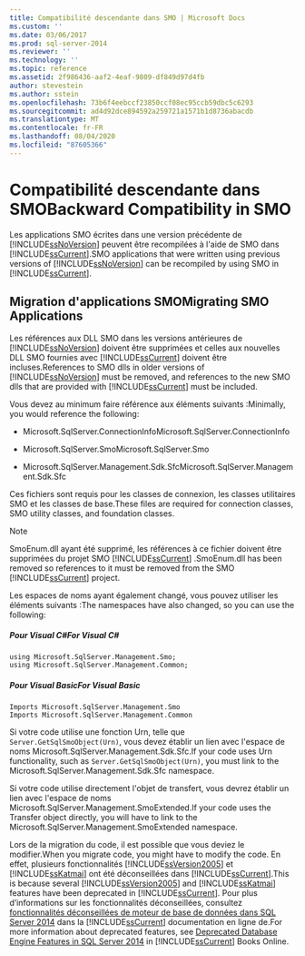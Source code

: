 ```yaml
---
title: Compatibilité descendante dans SMO | Microsoft Docs
ms.custom: ''
ms.date: 03/06/2017
ms.prod: sql-server-2014
ms.reviewer: ''
ms.technology: ''
ms.topic: reference
ms.assetid: 2f986436-aaf2-4eaf-9809-df849d97d4fb
author: stevestein
ms.author: sstein
ms.openlocfilehash: 73b6f4eebccf23850ccf08ec95ccb59dbc5c6293
ms.sourcegitcommit: ad4d92dce894592a259721a1571b1d8736abacdb
ms.translationtype: MT
ms.contentlocale: fr-FR
ms.lasthandoff: 08/04/2020
ms.locfileid: "87605366"
---
```

# <a name="backward-compatibility-in-smo"></a><span data-ttu-id="2c460-102">Compatibilité descendante dans SMO</span><span class="sxs-lookup"><span data-stu-id="2c460-102">Backward Compatibility in SMO</span></span>
  <span data-ttu-id="2c460-103">Les applications SMO écrites dans une version précédente de [!INCLUDE[ssNoVersion](../../includes/ssnoversion-md.md)] peuvent être recompilées à l'aide de SMO dans [!INCLUDE[ssCurrent](../../includes/sscurrent-md.md)].</span><span class="sxs-lookup"><span data-stu-id="2c460-103">SMO applications that were written using previous versions of [!INCLUDE[ssNoVersion](../../includes/ssnoversion-md.md)] can be recompiled by using SMO in [!INCLUDE[ssCurrent](../../includes/sscurrent-md.md)].</span></span>  
  
## <a name="migrating-smo-applications"></a><span data-ttu-id="2c460-104">Migration d'applications SMO</span><span class="sxs-lookup"><span data-stu-id="2c460-104">Migrating SMO Applications</span></span>  
 <span data-ttu-id="2c460-105">Les références aux DLL SMO dans les versions antérieures de [!INCLUDE[ssNoVersion](../../includes/ssnoversion-md.md)] doivent être supprimées et celles aux nouvelles DLL SMO fournies avec [!INCLUDE[ssCurrent](../../includes/sscurrent-md.md)] doivent être incluses.</span><span class="sxs-lookup"><span data-stu-id="2c460-105">References to SMO dlls in older versions of [!INCLUDE[ssNoVersion](../../includes/ssnoversion-md.md)] must be removed, and references to the new SMO dlls that are provided with [!INCLUDE[ssCurrent](../../includes/sscurrent-md.md)] must be included.</span></span>  
  
 <span data-ttu-id="2c460-106">Vous devez au minimum faire référence aux éléments suivants :</span><span class="sxs-lookup"><span data-stu-id="2c460-106">Minimally, you would reference the following:</span></span>  
  
-   <span data-ttu-id="2c460-107">Microsoft.SqlServer.ConnectionInfo</span><span class="sxs-lookup"><span data-stu-id="2c460-107">Microsoft.SqlServer.ConnectionInfo</span></span>  
  
-   <span data-ttu-id="2c460-108">Microsoft.SqlServer.Smo</span><span class="sxs-lookup"><span data-stu-id="2c460-108">Microsoft.SqlServer.Smo</span></span>  
  
-   <span data-ttu-id="2c460-109">Microsoft.SqlServer.Management.Sdk.Sfc</span><span class="sxs-lookup"><span data-stu-id="2c460-109">Microsoft.SqlServer.Management.Sdk.Sfc</span></span>  
  
 <span data-ttu-id="2c460-110">Ces fichiers sont requis pour les classes de connexion, les classes utilitaires SMO et les classes de base.</span><span class="sxs-lookup"><span data-stu-id="2c460-110">These files are required for connection classes, SMO utility classes, and foundation classes.</span></span>  
  
> [!NOTE]  
>  <span data-ttu-id="2c460-111">SmoEnum.dll ayant été supprimé, les références à ce fichier doivent être supprimées du projet SMO [!INCLUDE[ssCurrent](../../includes/sscurrent-md.md)] .</span><span class="sxs-lookup"><span data-stu-id="2c460-111">SmoEnum.dll has been removed so references to it must be removed from the SMO [!INCLUDE[ssCurrent](../../includes/sscurrent-md.md)] project.</span></span>  
  
 <span data-ttu-id="2c460-112">Les espaces de noms ayant également changé, vous pouvez utiliser les éléments suivants :</span><span class="sxs-lookup"><span data-stu-id="2c460-112">The namespaces have also changed, so you can use the following:</span></span>  
  
##### <a name="for-visual-c"></a><span data-ttu-id="2c460-113">Pour Visual C#</span><span class="sxs-lookup"><span data-stu-id="2c460-113">For Visual C#</span></span>  
  
```  
using Microsoft.SqlServer.Management.Smo;  
using Microsoft.SqlServer.Management.Common;  
```  
  
##### <a name="for-visual-basic"></a><span data-ttu-id="2c460-114">Pour Visual Basic</span><span class="sxs-lookup"><span data-stu-id="2c460-114">For Visual Basic</span></span>  
  
```  
Imports Microsoft.SqlServer.Management.Smo  
Imports Microsoft.SqlServer.Management.Common  
```  
  
 <span data-ttu-id="2c460-115">Si votre code utilise une fonction Urn, telle que `Server.GetSqlSmoObject(Urn)`, vous devez établir un lien avec l'espace de noms Microsoft.SqlServer.Management.Sdk.Sfc.</span><span class="sxs-lookup"><span data-stu-id="2c460-115">If your code uses Urn functionality, such as `Server.GetSqlSmoObject(Urn)`, you must link to the Microsoft.SqlServer.Management.Sdk.Sfc namespace.</span></span>  
  
 <span data-ttu-id="2c460-116">Si votre code utilise directement l'objet de transfert, vous devrez établir un lien avec l'espace de noms Microsoft.SqlServer.Management.SmoExtended.</span><span class="sxs-lookup"><span data-stu-id="2c460-116">If your code uses the Transfer object directly, you will have to link to the Microsoft.SqlServer.Management.SmoExtended namespace.</span></span>  
  
 <span data-ttu-id="2c460-117">Lors de la migration du code, il est possible que vous deviez le modifier.</span><span class="sxs-lookup"><span data-stu-id="2c460-117">When you migrate code, you might have to modify the code.</span></span> <span data-ttu-id="2c460-118">En effet, plusieurs fonctionnalités [!INCLUDE[ssVersion2005](../../includes/ssversion2005-md.md)] et [!INCLUDE[ssKatmai](../../includes/sskatmai-md.md)] ont été déconseillées dans [!INCLUDE[ssCurrent](../../includes/sscurrent-md.md)].</span><span class="sxs-lookup"><span data-stu-id="2c460-118">This is because several [!INCLUDE[ssVersion2005](../../includes/ssversion2005-md.md)] and [!INCLUDE[ssKatmai](../../includes/sskatmai-md.md)] features have been deprecated in [!INCLUDE[ssCurrent](../../includes/sscurrent-md.md)].</span></span> <span data-ttu-id="2c460-119">Pour plus d’informations sur les fonctionnalités déconseillées, consultez [fonctionnalités déconseillées de moteur de base de données dans SQL Server 2014](../../database-engine/deprecated-database-engine-features-in-sql-server-2016.md) dans la [!INCLUDE[ssCurrent](../../includes/sscurrent-md.md)] documentation en ligne de.</span><span class="sxs-lookup"><span data-stu-id="2c460-119">For more information about deprecated features, see [Deprecated Database Engine Features in SQL Server 2014](../../database-engine/deprecated-database-engine-features-in-sql-server-2016.md) in [!INCLUDE[ssCurrent](../../includes/sscurrent-md.md)] Books Online.</span></span>  
  
  
